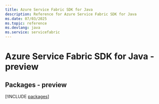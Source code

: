 ```yaml
---
title: Azure Service Fabric SDK for Java
description: Reference for Azure Service Fabric SDK for Java
ms.date: 07/03/2025
ms.topic: reference
ms.devlang: java
ms.service: servicefabric
---
```

# Azure Service Fabric SDK for Java - preview
## Packages - preview
[!INCLUDE [packages](service-fabric-index.md)]